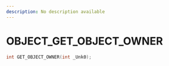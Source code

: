 ```yaml
---
description: No description available 
---
```


# OBJECT\_GET_OBJECT_OWNER

```cpp
int GET_OBJECT_OWNER(int _Unk0);
```